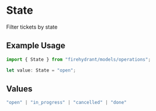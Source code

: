 # State

Filter tickets by state

## Example Usage

```typescript
import { State } from "firehydrant/models/operations";

let value: State = "open";
```

## Values

```typescript
"open" | "in_progress" | "cancelled" | "done"
```